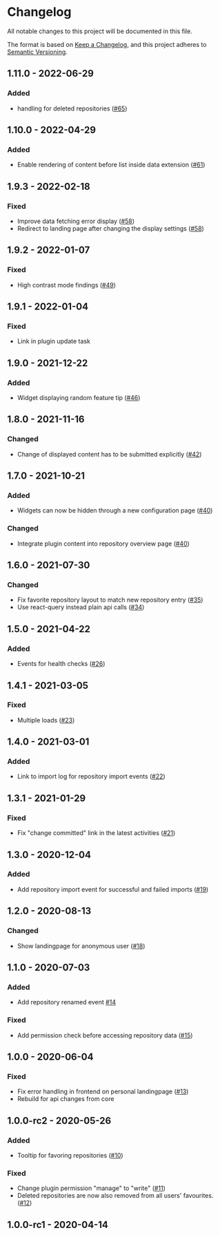 # Changelog
All notable changes to this project will be documented in this file.

The format is based on [Keep a Changelog](https://keepachangelog.com/en/1.0.0/),
and this project adheres to [Semantic Versioning](https://semver.org/spec/v2.0.0.html).

## 1.11.0 - 2022-06-29
### Added
- handling for deleted repositories ([#65](https://github.com/scm-manager/scm-landingpage-plugin/pull/65))

## 1.10.0 - 2022-04-29
### Added
- Enable rendering of content before list inside data extension ([#61](https://github.com/scm-manager/scm-landingpage-plugin/pull/61))

## 1.9.3 - 2022-02-18
### Fixed
- Improve data fetching error display ([#58](https://github.com/scm-manager/scm-landingpage-plugin/pull/58))
- Redirect to landing page after changing the display settings ([#58](https://github.com/scm-manager/scm-landingpage-plugin/pull/58))

## 1.9.2 - 2022-01-07
### Fixed
- High contrast mode findings ([#49](https://github.com/scm-manager/scm-landingpage-plugin/pull/49))

## 1.9.1 - 2022-01-04
### Fixed
- Link in plugin update task

## 1.9.0 - 2021-12-22
### Added
- Widget displaying random feature tip ([#46](https://github.com/scm-manager/scm-landingpage-plugin/pull/46))

## 1.8.0 - 2021-11-16
### Changed
- Change of displayed content has to be submitted explicitly ([#42](https://github.com/scm-manager/scm-landingpage-plugin/pull/42))

## 1.7.0 - 2021-10-21
### Added
- Widgets can now be hidden through a new configuration page ([#40](https://github.com/scm-manager/scm-landingpage-plugin/pull/40))

### Changed
- Integrate plugin content into repository overview page ([#40](https://github.com/scm-manager/scm-landingpage-plugin/pull/40))

## 1.6.0 - 2021-07-30
### Changed
- Fix favorite repository layout to match new repository entry ([#35](https://github.com/scm-manager/scm-landingpage-plugin/pull/35))
- Use react-query instead plain api calls ([#34](https://github.com/scm-manager/scm-landingpage-plugin/pull/34))

## 1.5.0 - 2021-04-22
### Added
- Events for health checks ([#26](https://github.com/scm-manager/scm-landingpage-plugin/pull/26))

## 1.4.1 - 2021-03-05
### Fixed
- Multiple loads ([#23](https://github.com/scm-manager/scm-landingpage-plugin/pull/23))

## 1.4.0 - 2021-03-01
### Added
- Link to import log for repository import events ([#22](https://github.com/scm-manager/scm-landingpage-plugin/pull/22))

## 1.3.1 - 2021-01-29
### Fixed
- Fix "change committed" link in the latest activities ([#21](https://github.com/scm-manager/scm-landingpage-plugin/pull/21))

## 1.3.0 - 2020-12-04
### Added
- Add repository import event for successful and failed imports ([#19](https://github.com/scm-manager/scm-landingpage-plugin/pull/19))

## 1.2.0 - 2020-08-13
### Changed
- Show landingpage for anonymous user ([#18](https://github.com/scm-manager/scm-landingpage-plugin/pull/18))

## 1.1.0 - 2020-07-03
### Added
- Add repository renamed event [#14](https://github.com/scm-manager/scm-landingpage-plugin/pull/14)

### Fixed
- Add permission check before accessing repository data ([#15](https://github.com/scm-manager/scm-landingpage-plugin/pull/15))

## 1.0.0 - 2020-06-04
### Fixed
- Fix error handling in frontend on personal landingpage ([#13](https://github.com/scm-manager/scm-landingpage-plugin/pull/13))
- Rebuild for api changes from core

## 1.0.0-rc2 - 2020-05-26
### Added
- Tooltip for favoring repositories ([#10](https://github.com/scm-manager/scm-landingpage-plugin/pull/10))

### Fixed
- Change plugin permission "manage" to "write" ([#11](https://github.com/scm-manager/scm-landingpage-plugin/pull/11))
- Deleted repositories are now also removed from all users' favourites. ([#12](https://github.com/scm-manager/scm-landingpage-plugin/pull/12))

## 1.0.0-rc1 - 2020-04-14
